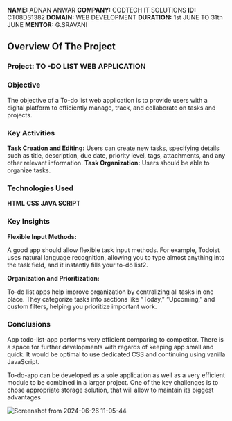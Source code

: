 **NAME:** ADNAN ANWAR
**COMPANY:** CODTECH IT SOLUTIONS 
**ID:** CT08DS1382
**DOMAIN:** WEB DEVELOPMENT
**DURATION:** 1st JUNE TO 31th JUNE
**MENTOR:** G.SRAVANI


## Overview Of The Project

### Project: TO -DO LIST WEB APPLICATION

### Objective
 The objective of a  To-do list web application is to provide users with a digital platform to efficiently manage, track, and collaborate on tasks and projects.

 ### Key Activities
 **Task Creation and Editing:** Users can create new tasks, specifying details such as title, description, due date, priority level, tags, attachments, and any other relevant information.
**Task Organization:** Users should be able to organize tasks.

 ### Technologies Used
 **HTML**
 **CSS**
 **JAVA SCRIPT**

 ### Key Insights
 

**Flexible Input Methods:**

A good app should allow flexible task input methods. For example, Todoist uses natural language recognition, allowing you to type almost anything into the task field, and it instantly fills your to-do list2.

**Organization and Prioritization:**

To-do list apps help improve organization by centralizing all tasks in one place. They categorize tasks into sections like “Today,” “Upcoming,” and custom filters, helping you prioritize important work.

    
### Conclusions

App todo-list-app performs very efficient comparing to competitor. There is a space for further developments with regards of keeping app small and quick. It would be optimal to use dedicated CSS and continuing using vanilla JavaScript.

To-do-app can be developed as a sole application as well as a very efficient module to be combined in a larger project. One of the key challenges is to chose appropriate storage solution, that will allow to maintain its biggest advantages

![Screenshot from 2024-06-26 11-05-44](https://github.com/redstance01/CODTEC-TASK-1/assets/171077996/87146ba8-b9f4-475b-b2bc-1962580b998c)
